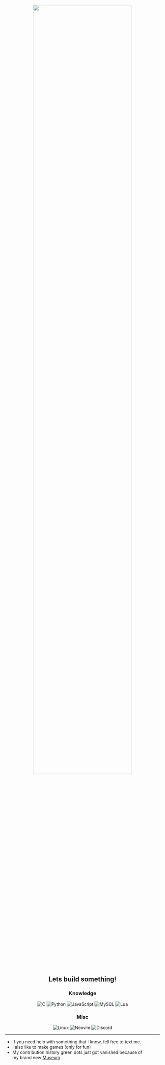 <div align="center">
  
  [<img width="80%" src="https://media.tenor.com/4RHvCS5ixRgAAAAC/team-fortress2-engineer-tf2.gif">](https://app.picpay.com/user/alaanvv)  
  ## Lets build something!
  
  ### Knowledge
  ![C](https://img.shields.io/badge/C-%23323330?style=for-the-badge&logo=c&logoColor=white)
  ![Python](https://img.shields.io/badge/python-%23323330?style=for-the-badge&logo=python&logoColor=white)
  ![JavaScript](https://img.shields.io/badge/js-%23323330?style=for-the-badge&logo=javascript&logoColor=white)
  ![MySQL](https://img.shields.io/badge/MySql-%23323330?style=for-the-badge&logo=mysql&logoColor=white)
  ![Lua](https://img.shields.io/badge/Lua-%23323330?style=for-the-badge&logo=lua&logoColor=white)
  
  ### Misc
  ![Linux](https://img.shields.io/badge/Linux-%23323330?style=for-the-badge&logo=linux&logoColor=white)
  ![Neovim](https://img.shields.io/badge/Neovim-%23323330?style=for-the-badge&logo=neovim&logoColor=white)
  ![Discord](https://img.shields.io/badge/alaanvv-%23323330?style=for-the-badge&logo=discord&logoColor=white)

  ---

</div>
 
 - If you need help with something that I know, fell free to text me.
 - I also like to make games (only for fun)
 - My contribution history green dots just got vanished because of  
   my brand new [Museum](https://www.github.com/alaanvv/Museum)
